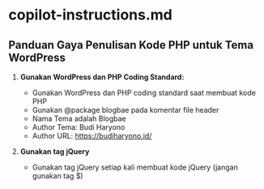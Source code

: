 # copilot-instructions.md

## Panduan Gaya Penulisan Kode PHP untuk Tema WordPress

1. **Gunakan WordPress dan PHP Coding Standard:**
   - Gunakan WordPress dan PHP coding standard saat membuat kode PHP
   - Gunakan @package blogbae pada komentar file header
   - Nama Tema adalah Blogbae
   - Author Tema: Budi Haryono
   - Author URL: https://budiharyono.id/

2. **Gunakan tag jQuery**
   - Gunakan tag jQuery setiap kali membuat kode jQuery (jangan gunakan tag $)